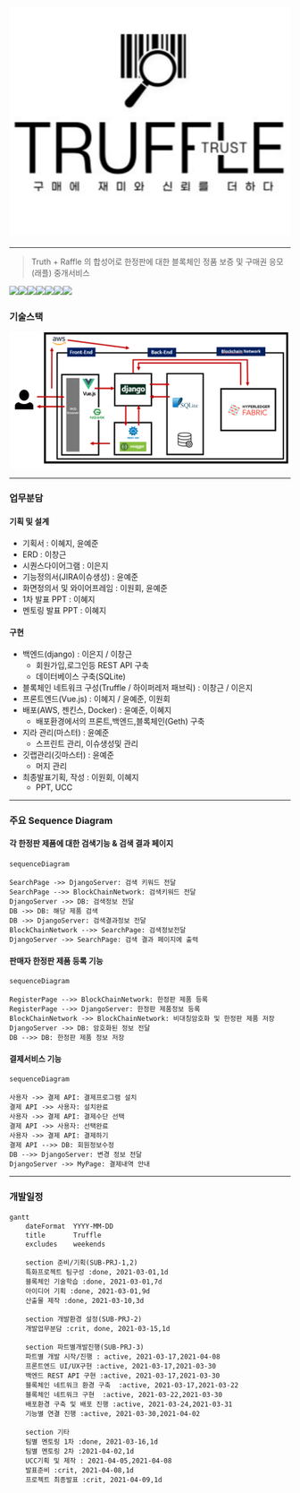 ### ![image-20210325175422128](README.assets/image-20210325175422128.png)

---

> Truth + Raffle 의 합성어로 한정판에 대한 블록체인 정품 보증 및 구매권 응모(래플) 중개서비스

![](https://img.shields.io/badge/ubuntu-16.04-orange)![](https://img.shields.io/badge/vue.js-2.6.11-green)![](https://img.shields.io/badge/django-3.1.2-yellow)![](https://img.shields.io/badge/HyperledgerFabric-red)![](https://img.shields.io/badge/sqlite3-green)![](https://img.shields.io/badge/uswgi-blue)![](https://img.shields.io/badge/AWS-EC2-red)



### 기술스택

![image-20210325175501235](README.assets/image-20210325175501235.png)

---

### 업무분담

#### 기획 및 설계

- 기획서 : 이혜지, 윤예준
- ERD : 이창근
- 시퀀스다이어그램 : 이은지
- 기능정의서(JIRA이슈생성) : 윤예준
- 화면정의서 및 와이어프레임 : 이원회, 윤예준
- 1차 발표 PPT : 이혜지
- 멘토링 발표 PPT : 이혜지

#### 구현

- 백엔드(django) : 이은지 / 이창근
  - 회원가입,로그인등 REST API 구축
  - 데이터베이스 구축(SQLite)
- 블록체인 네트워크 구성(Truffle / 하이퍼레저 패브릭) : 이창근 / 이은지
- 프론트엔드(Vue.js) : 이혜지 / 윤예준, 이원회
- 배포(AWS, 젠킨스, Docker) : 윤예준, 이혜지
  - 배포환경에서의 프론트,백엔드,블록체인(Geth) 구축
- 지라 관리(마스터) : 윤예준
  - 스프린트 관리, 이슈생성및 관리
- 깃랩관리(깃마스터) : 윤예준
  - 머지 관리
- 최종발표기획, 작성 : 이원회, 이혜지
  - PPT, UCC

---



### 주요 Sequence Diagram

#### 각 한정판 제품에 대한 검색기능 & 검색 결과 페이지

```mermaid
sequenceDiagram

SearchPage ->> DjangoServer: 검색 키워드 전달
SearchPage -->> BlockChainNetwork: 검색키워드 전달
DjangoServer ->> DB: 검색정보 전달
DB ->> DB: 해당 제품 검색
DB ->> DjangoServer: 검색결과정보 전달
BlockChainNetwork -->> SearchPage: 검색정보전달
DjangoServer ->> SearchPage: 검색 결과 페이지에 출력
```

#### 판매자 한정판 제품 등록 기능

```mermaid
sequenceDiagram

RegisterPage -->> BlockChainNetwork: 한정판 제품 등록
RegisterPage -->> DjangoServer: 한정판 제품정보 등록
BlockChainNetwork ->> BlockChainNetwork: 비대칭암호화 및 한정판 제품 저장
DjangoServer ->> DB: 암호화된 정보 전달
DB -->> DB: 한정판 제품 정보 저장
```

#### 결제서비스 기능

```mermaid
sequenceDiagram

사용자 ->> 결제 API: 결제프로그램 설치
결제 API ->> 사용자: 설치완료
사용자 ->> 결제 API: 결제수단 선택
결제 API ->> 사용자: 선택완료
사용자 ->> 결제 API: 결제하기
결제 API -->> DB: 회원정보수정
DB -->> DjangoServer: 변경 정보 전달
DjangoServer ->> MyPage: 결제내역 안내
```

------



### 개발일정

```mermaid
gantt
    dateFormat  YYYY-MM-DD
    title       Truffle
    excludes    weekends

    section 준비/기획(SUB-PRJ-1,2)
    특화프로젝트 팀구성 :done, 2021-03-01,1d
    블록체인 기술학습 :done, 2021-03-01,7d
    아이디어 기획 :done, 2021-03-01,9d
    산출물 제작 :done, 2021-03-10,3d

    section 개발환경 설정(SUB-PRJ-2)
    개발업무분담 :crit, done, 2021-03-15,1d

    section 파트별개발진행(SUB-PRJ-3)
    파트별 개발 시작/진행 : active, 2021-03-17,2021-04-08
    프론트엔드 UI/UX구현 :active, 2021-03-17,2021-03-30
    백엔드 REST API 구현 :active, 2021-03-17,2021-03-30
    블록체인 네트워크 환경 구축  :active, 2021-03-17,2021-03-22
    블록체인 네트워크 구현  :active, 2021-03-22,2021-03-30
    배포환경 구축 및 배포 진행 :active, 2021-03-24,2021-03-31
    기능별 연결 진행 :active, 2021-03-30,2021-04-02
        
    section 기타
    팀별 멘토링 1차 :done, 2021-03-16,1d
    팀별 멘토링 2차 :2021-04-02,1d
    UCC기획 및 제작 : 2021-04-05,2021-04-08
    발표준비 :crit, 2021-04-08,1d
    프로젝트 최종발표 :crit, 2021-04-09,1d
```

